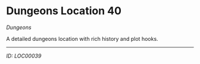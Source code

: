 # Dungeons Location 40

*Dungeons*

A detailed dungeons location with rich history and plot hooks.

---
*ID: LOC00039*